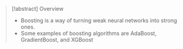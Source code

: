 
>[!abstract] Overview
> - Boosting is a way of turning weak neural networks into strong ones.
> - Some examples of boosting algorithms are AdaBoost, GradientBoost, and XGBoost



